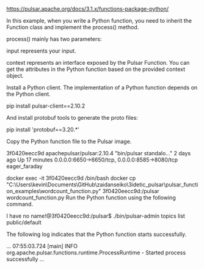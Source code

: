 https://pulsar.apache.org/docs/3.1.x/functions-package-python/

In this example, when you write a Python function, you need to inherit the Function class and implement the process() method.

process() mainly has two parameters:

input represents your input.

context represents an interface exposed by the Pulsar Function. You can get the attributes in the Python function based on the provided context object.

Install a Python client. The implementation of a Python function depends on the Python client.

pip install pulsar-client==2.10.2

And install protobuf tools to generate the proto files:

pip install 'protobuf==3.20.*'

Copy the Python function file to the Pulsar image.

3f0420eecc9d   apachepulsar/pulsar:2.10.4   "bin/pulsar standalo…"   2 days ago   Up 17 minutes   0.0.0.0:6650->6650/tcp, 0.0.0.0:8585->8080/tcp   eager_faraday

docker exec -it 3f0420eecc9d /bin/bash
docker cp "C:\Users\kevin\Documents\GitHub\zaidanseiko\3idetic_pulsar\pulsar_function_examples\wordcount_function.py" 3f0420eecc9d:/pulsar
wordcount_function.py
Run the Python function using the following command.

I have no name!@3f0420eecc9d:/pulsar$ ./bin/pulsar-admin topics list public/default

The following log indicates that the Python function starts successfully.

 ...
 07:55:03.724 [main] INFO  org.apache.pulsar.functions.runtime.ProcessRuntime - Started process successfully
 ...